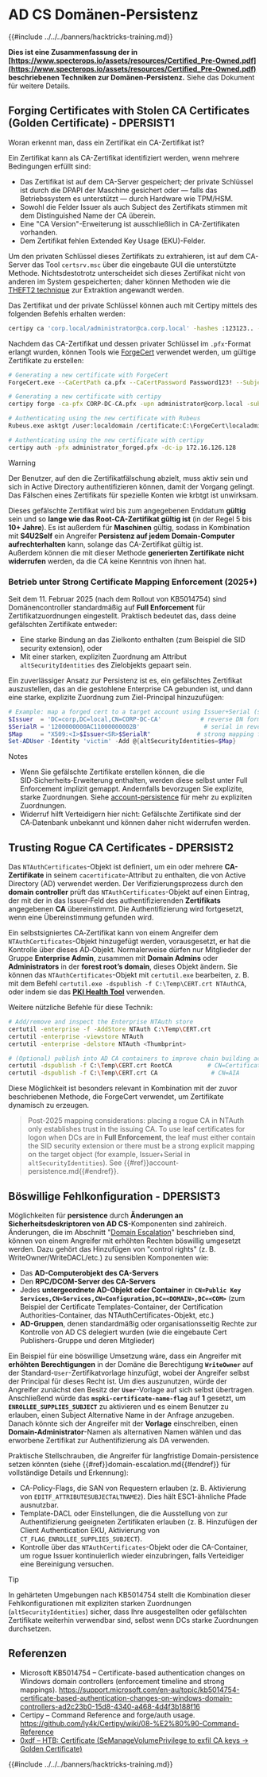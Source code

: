 # AD CS Domänen-Persistenz

{{#include ../../../banners/hacktricks-training.md}}

**Dies ist eine Zusammenfassung der in [https://www.specterops.io/assets/resources/Certified_Pre-Owned.pdf](https://www.specterops.io/assets/resources/Certified_Pre-Owned.pdf) beschriebenen Techniken zur Domänen-Persistenz.** Siehe das Dokument für weitere Details.

## Forging Certificates with Stolen CA Certificates (Golden Certificate) - DPERSIST1

Woran erkennt man, dass ein Zertifikat ein CA-Zertifikat ist?

Ein Zertifikat kann als CA-Zertifikat identifiziert werden, wenn mehrere Bedingungen erfüllt sind:

- Das Zertifikat ist auf dem CA-Server gespeichert; der private Schlüssel ist durch die DPAPI der Maschine gesichert oder — falls das Betriebssystem es unterstützt — durch Hardware wie TPM/HSM.
- Sowohl die Felder Issuer als auch Subject des Zertifikats stimmen mit dem Distinguished Name der CA überein.
- Eine "CA Version"-Erweiterung ist ausschließlich in CA-Zertifikaten vorhanden.
- Dem Zertifikat fehlen Extended Key Usage (EKU)-Felder.

Um den privaten Schlüssel dieses Zertifikats zu extrahieren, ist auf dem CA-Server das Tool `certsrv.msc` über die eingebaute GUI die unterstützte Methode. Nichtsdestotrotz unterscheidet sich dieses Zertifikat nicht von anderen im System gespeicherten; daher können Methoden wie die [THEFT2 technique](certificate-theft.md#user-certificate-theft-via-dpapi-theft2) zur Extraktion angewandt werden.

Das Zertifikat und der private Schlüssel können auch mit Certipy mittels des folgenden Befehls erhalten werden:
```bash
certipy ca 'corp.local/administrator@ca.corp.local' -hashes :123123.. -backup
```
Nachdem das CA-Zertifikat und dessen privater Schlüssel im `.pfx`-Format erlangt wurden, können Tools wie [ForgeCert](https://github.com/GhostPack/ForgeCert) verwendet werden, um gültige Zertifikate zu erstellen:
```bash
# Generating a new certificate with ForgeCert
ForgeCert.exe --CaCertPath ca.pfx --CaCertPassword Password123! --Subject "CN=User" --SubjectAltName localadmin@theshire.local --NewCertPath localadmin.pfx --NewCertPassword Password123!

# Generating a new certificate with certipy
certipy forge -ca-pfx CORP-DC-CA.pfx -upn administrator@corp.local -subject 'CN=Administrator,CN=Users,DC=CORP,DC=LOCAL'

# Authenticating using the new certificate with Rubeus
Rubeus.exe asktgt /user:localdomain /certificate:C:\ForgeCert\localadmin.pfx /password:Password123!

# Authenticating using the new certificate with certipy
certipy auth -pfx administrator_forged.pfx -dc-ip 172.16.126.128
```
> [!WARNING]
> Der Benutzer, auf den die Zertifikatfälschung abzielt, muss aktiv sein und sich in Active Directory authentifizieren können, damit der Vorgang gelingt. Das Fälschen eines Zertifikats für spezielle Konten wie krbtgt ist unwirksam.

Dieses gefälschte Zertifikat wird bis zum angegebenen Enddatum **gültig** sein und so **lange wie das Root-CA-Zertifikat gültig ist** (in der Regel 5 bis **10+ Jahre**). Es ist außerdem für **Maschinen** gültig, sodass in Kombination mit **S4U2Self** ein Angreifer **Persistenz auf jedem Domain-Computer aufrechterhalten** kann, solange das CA-Zertifikat gültig ist.\
Außerdem können die mit dieser Methode **generierten Zertifikate** **nicht widerrufen** werden, da die CA keine Kenntnis von ihnen hat.

### Betrieb unter Strong Certificate Mapping Enforcement (2025+)

Seit dem 11. Februar 2025 (nach dem Rollout von KB5014754) sind Domänencontroller standardmäßig auf **Full Enforcement** für Zertifikatzuordnungen eingestellt. Praktisch bedeutet das, dass deine gefälschten Zertifikate entweder:

- Eine starke Bindung an das Zielkonto enthalten (zum Beispiel die SID security extension), oder
- Mit einer starken, expliziten Zuordnung am Attribut `altSecurityIdentities` des Zielobjekts gepaart sein.

Ein zuverlässiger Ansatz zur Persistenz ist es, ein gefälschtes Zertifikat auszustellen, das an die gestohlene Enterprise CA gebunden ist, und dann eine starke, explizite Zuordnung zum Ziel-Principal hinzuzufügen:
```powershell
# Example: map a forged cert to a target account using Issuer+Serial (strong mapping)
$Issuer  = 'DC=corp,DC=local,CN=CORP-DC-CA'           # reverse DN format expected by AD
$SerialR = '1200000000AC11000000002B'                  # serial in reversed byte order
$Map     = "X509:<I>$Issuer<SR>$SerialR"             # strong mapping format
Set-ADUser -Identity 'victim' -Add @{altSecurityIdentities=$Map}
```
Notes
- Wenn Sie gefälschte Zertifikate erstellen können, die die SID‑Sicherheits‑Erweiterung enthalten, werden diese selbst unter Full Enforcement implizit gemappt. Andernfalls bevorzugen Sie explizite, starke Zuordnungen. Siehe
[account-persistence](account-persistence.md) für mehr zu expliziten Zuordnungen.
- Widerruf hilft Verteidigern hier nicht: Gefälschte Zertifikate sind der CA‑Datenbank unbekannt und können daher nicht widerrufen werden.

## Trusting Rogue CA Certificates - DPERSIST2

Das `NTAuthCertificates`-Objekt ist definiert, um ein oder mehrere **CA-Zertifikate** in seinem `cacertificate`-Attribut zu enthalten, die von Active Directory (AD) verwendet werden. Der Verifizierungsprozess durch den **domain controller** prüft das `NTAuthCertificates`-Objekt auf einen Eintrag, der mit der in das Issuer‑Feld des authentifizierenden **Zertifikats** angegebenen **CA** übereinstimmt. Die Authentifizierung wird fortgesetzt, wenn eine Übereinstimmung gefunden wird.

Ein selbstsigniertes CA‑Zertifikat kann von einem Angreifer dem `NTAuthCertificates`-Objekt hinzugefügt werden, vorausgesetzt, er hat die Kontrolle über dieses AD‑Objekt. Normalerweise dürfen nur Mitglieder der Gruppe **Enterprise Admin**, zusammen mit **Domain Admins** oder **Administrators** in der **forest root’s domain**, dieses Objekt ändern. Sie können das `NTAuthCertificates`-Objekt mit `certutil.exe` bearbeiten, z. B. mit dem Befehl `certutil.exe -dspublish -f C:\Temp\CERT.crt NTAuthCA`, oder indem sie das [**PKI Health Tool**](https://docs.microsoft.com/en-us/troubleshoot/windows-server/windows-security/import-third-party-ca-to-enterprise-ntauth-store#method-1---import-a-certificate-by-using-the-pki-health-tool) verwenden.

Weitere nützliche Befehle für diese Technik:
```bash
# Add/remove and inspect the Enterprise NTAuth store
certutil -enterprise -f -AddStore NTAuth C:\Temp\CERT.crt
certutil -enterprise -viewstore NTAuth
certutil -enterprise -delstore NTAuth <Thumbprint>

# (Optional) publish into AD CA containers to improve chain building across the forest
certutil -dspublish -f C:\Temp\CERT.crt RootCA          # CN=Certification Authorities
certutil -dspublish -f C:\Temp\CERT.crt CA               # CN=AIA
```
Diese Möglichkeit ist besonders relevant in Kombination mit der zuvor beschriebenen Methode, die ForgeCert verwendet, um Zertifikate dynamisch zu erzeugen.

> Post-2025 mapping considerations: placing a rogue CA in NTAuth only establishes trust in the issuing CA. To use leaf certificates for logon when DCs are in **Full Enforcement**, the leaf must either contain the SID security extension or there must be a strong explicit mapping on the target object (for example, Issuer+Serial in `altSecurityIdentities`). See {{#ref}}account-persistence.md{{#endref}}.

## Böswillige Fehlkonfiguration - DPERSIST3

Möglichkeiten für **persistence** durch **Änderungen an Sicherheitsdeskriptoren von AD CS**-Komponenten sind zahlreich. Änderungen, die im Abschnitt "[Domain Escalation](domain-escalation.md)" beschrieben sind, können von einem Angreifer mit erhöhten Rechten böswillig umgesetzt werden. Dazu gehört das Hinzufügen von "control rights" (z. B. WriteOwner/WriteDACL/etc.) zu sensiblen Komponenten wie:

- Das **AD-Computerobjekt des CA-Servers**
- Den **RPC/DCOM-Server des CA-Servers**
- Jedes **untergeordnete AD-Objekt oder Container** in **`CN=Public Key Services,CN=Services,CN=Configuration,DC=<DOMAIN>,DC=<COM>`** (zum Beispiel der Certificate Templates-Container, der Certification Authorities-Container, das NTAuthCertificates-Objekt, etc.)
- **AD-Gruppen**, denen standardmäßig oder organisationsseitig Rechte zur Kontrolle von AD CS delegiert wurden (wie die eingebaute Cert Publishers-Gruppe und deren Mitglieder)

Ein Beispiel für eine böswillige Umsetzung wäre, dass ein Angreifer mit **erhöhten Berechtigungen** in der Domäne die Berechtigung **`WriteOwner`** auf der Standard-`User`-Zertifikatvorlage hinzufügt, wobei der Angreifer selbst der Principal für dieses Recht ist. Um dies auszunutzen, würde der Angreifer zunächst den Besitz der **`User`**-Vorlage auf sich selbst übertragen. Anschließend würde das **`mspki-certificate-name-flag`** auf **1** gesetzt, um **`ENROLLEE_SUPPLIES_SUBJECT`** zu aktivieren und es einem Benutzer zu erlauben, einen Subject Alternative Name in der Anfrage anzugeben. Danach könnte sich der Angreifer mit der **Vorlage** einschreiben, einen **Domain-Administrator**-Namen als alternativen Namen wählen und das erworbene Zertifikat zur Authentifizierung als DA verwenden.

Praktische Stellschrauben, die Angreifer für langfristige Domain-persistence setzen könnten (siehe {{#ref}}domain-escalation.md{{#endref}} für vollständige Details und Erkennung):

- CA-Policy-Flags, die SAN von Requestern erlauben (z. B. Aktivierung von `EDITF_ATTRIBUTESUBJECTALTNAME2`). Dies hält ESC1-ähnliche Pfade ausnutzbar.
- Template-DACL oder Einstellungen, die die Ausstellung von zur Authentifizierung geeigneten Zertifikaten erlauben (z. B. Hinzufügen der Client Authentication EKU, Aktivierung von `CT_FLAG_ENROLLEE_SUPPLIES_SUBJECT`).
- Kontrolle über das `NTAuthCertificates`-Objekt oder die CA-Container, um rogue Issuer kontinuierlich wieder einzubringen, falls Verteidiger eine Bereinigung versuchen.

> [!TIP]
> In gehärteten Umgebungen nach KB5014754 stellt die Kombination dieser Fehlkonfigurationen mit expliziten starken Zuordnungen (`altSecurityIdentities`) sicher, dass Ihre ausgestellten oder gefälschten Zertifikate weiterhin verwendbar sind, selbst wenn DCs starke Zuordnungen durchsetzen.



## Referenzen

- Microsoft KB5014754 – Certificate-based authentication changes on Windows domain controllers (enforcement timeline and strong mappings). https://support.microsoft.com/en-au/topic/kb5014754-certificate-based-authentication-changes-on-windows-domain-controllers-ad2c23b0-15d8-4340-a468-4d4f3b188f16
- Certipy – Command Reference and forge/auth usage. https://github.com/ly4k/Certipy/wiki/08-%E2%80%90-Command-Reference
- [0xdf – HTB: Certificate (SeManageVolumePrivilege to exfil CA keys → Golden Certificate)](https://0xdf.gitlab.io/2025/10/04/htb-certificate.html)

{{#include ../../../banners/hacktricks-training.md}}
